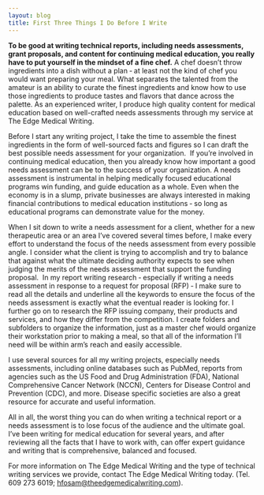 ```yaml
---
layout: blog
title: First Three Things I Do Before I Write
---
```

**To be good at writing technical reports, including needs assessments, grant proposals, and content for continuing medical education, you really have to put yourself in the mindset of a fine chef.** A chef doesn’t throw ingredients into a dish without a plan ‑ at least not the kind of chef you would want preparing your meal. What separates the talented from the amateur is an ability to curate the finest ingredients and know how to use those ingredients to produce tastes and flavors that dance across the palette. As an experienced writer, I produce high quality content for medical education based on well-crafted needs assessments through my service at The Edge Medical Writing. 

Before I start any writing project, I take the time to assemble the finest ingredients in the form of well-sourced facts and figures so I can draft the best possible needs assessment for your organization.  If you’re involved in continuing medical education, then you already know how important a good needs assessment can be to the success of your organization. A needs assessment is instrumental in helping medically focused educational programs win funding, and guide education as a whole. Even when the economy is in a slump, private businesses are always interested in making financial contributions to medical education institutions ‑ so long as educational programs can demonstrate value for the money.

When I sit down to write a needs assessment for a client, whether for a new therapeutic area or an area I’ve covered several times before, I make every effort to understand the focus of the needs assessment from every possible angle. I consider what the client is trying to accomplish and try to balance that against what the ultimate deciding authority expects to see when judging the merits of the needs assessment that support the funding proposal.  In my report writing research ‑ especially if writing a needs assessment in response to a request for proposal (RFP) ‑ I make sure to read all the details and underline all the keywords to ensure the focus of the needs assessment is exactly what the eventual reader is looking for. I further go on to research the RFP issuing company, their products and services, and how they differ from the competition. I create folders and subfolders to organize the information, just as a master chef would organize their workstation prior to making a meal, so that all of the information I’ll need will be within arm’s reach and easily accessible.

I use several sources for all my writing projects, especially needs assessments, including online databases such as PubMed, reports from agencies such as the US Food and Drug Administration (FDA), National Comprehensive Cancer Network (NCCN), Centers for Disease Control and Prevention (CDC), and more. Disease specific societies are also a great resource for accurate and useful information.

All in all, the worst thing you can do when writing a technical report or a needs assessment is to lose focus of the audience and the ultimate goal. I’ve been writing for medical education for several years, and after reviewing all the facts that I have to work with, can offer expert guidance and writing that is comprehensive, balanced and focused.

For more information on The Edge Medical Writing and the type of technical writing services we provide, contact The Edge Medical Writing today. (Tel. 609 273 6019; hfosam@theedgemedicalwriting.com).

